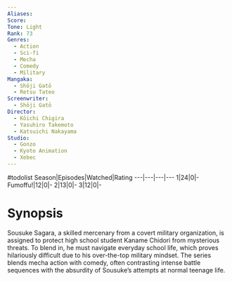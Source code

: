 ```yaml
---
Aliases:
Score:
Tone: Light
Rank: 73
Genres:
  - Action
  - Sci-fi
  - Mecha
  - Comedy
  - Military
Mangaka:
  - Shōji Gatō
  - Retsu Tateo
Screenwriter:
  - Shōji Gatō
Director:
  - Kōichi Chigira
  - Yasuhiro Takemoto
  - Katsuichi Nakayama
Studio:
  - Gonzo
  - Kyoto Animation
  - Xebec
---
```

#todolist 
Season|Episodes|Watched|Rating
---|---|---|---
1|24|0|-
Fumoffu!|12|0|-
2|13|0|-
3|12|0|-

# Synopsis
Sousuke Sagara, a skilled mercenary from a covert military organization, is assigned to protect high school student Kaname Chidori from mysterious threats. To blend in, he must navigate everyday school life, which proves hilariously difficult due to his over-the-top military mindset. The series blends mecha action with comedy, often contrasting intense battle sequences with the absurdity of Sousuke’s attempts at normal teenage life.